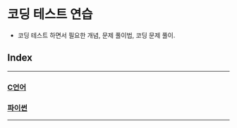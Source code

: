 # 코딩 테스트 연습

- 코딩 테스트 하면서 필요한 개념, 문제 풀이법, 코딩 문제 풀이.

## Index

---

### [C언어](/Users/yuseunghwan/Desktop/TIL/Coding_test/C-test/README.md)

### [파이썬](/Users/yuseunghwan/Desktop/TIL/Coding_test/README.md)

---
